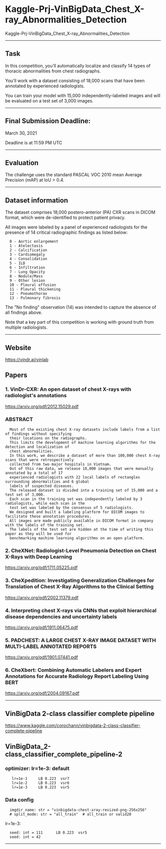 # Kaggle-Prj-VinBigData_Chest_X-ray_Abnormalities_Detection
Kaggle-Prj-VinBigData_Chest_X-ray_Abnormalities_Detection


-------

## Task

In this competition, you’ll automatically localize and classify 14 types of thoracic abnormalities from chest radiographs. 

You'll work with a dataset consisting of 18,000 scans that have been annotated by experienced radiologists. 

You can train your model with 15,000 independently-labeled images and will be evaluated on a test set of 3,000 images.


-------

## Final Submission Deadline:
March 30, 2021

Deadline is at 11:59 PM UTC 

-------

## Evaluation

The challenge uses the standard PASCAL VOC 2010 mean Average Precision (mAP) at IoU > 0.4.

-------

## Dataset information

The dataset comprises 18,000 postero-anterior (PA) CXR scans in DICOM format, which were de-identified to protect patient privacy. 

All images were labeled by a panel of experienced radiologists for the presence of 14 critical radiographic findings as listed below:

      0 - Aortic enlargement
      1 - Atelectasis
      2 - Calcification
      3 - Cardiomegaly
      4 - Consolidation
      5 - ILD
      6 - Infiltration
      7 - Lung Opacity
      8 - Nodule/Mass
      9 - Other lesion
      10 - Pleural effusion
      11 - Pleural thickening
      12 - Pneumothorax
      13 - Pulmonary fibrosis

The "No finding" observation (14) was intended to capture the absence of all findings above.

Note that a key part of this competition is working with ground truth from multiple radiologists.


-------

## Website
https://vindr.ai/vinlab


## Papers

### 1. VinDr-CXR: An open dataset of chest X-rays with radiologist's annotations
https://arxiv.org/pdf/2012.15029.pdf

### ABSTRACT
      Most of the existing chest X-ray datasets include labels from a list of findings without specifying 
      their locations on the radiographs.
      This limits the development of machine learning algorithms for the detection and localization of 
      chest abnormalities. 
      In this work, we describe a dataset of more than 100,000 chest X-ray scans that were retrospectively 
      collected from two major hospitals in Vietnam. 
      Out of this raw data, we release 18,000 images that were manually annotated by a total of 17 
      experienced radiologists with 22 local labels of rectangles surrounding abnormalities and 6 global 
      labels of suspected diseases. 
      The released dataset is divided into a training set of 15,000 and a test set of 3,000. 
      Each scan in the training set was independently labeled by 3 radiologists, while each scan in the 
      test set was labeled by the consensus of 5 radiologists. 
      We designed and built a labeling platform for DICOM images to facilitate these annotation procedures. 
      All images are made publicly available in DICOM format in company with the labels of the training set. 
      The labels of the test set are hidden at the time of writing this paper as they will be used for 
      benchmarking machine learning algorithms on an open platform.

### 2. CheXNet: Radiologist-Level Pneumonia Detection on Chest X-Rays with Deep Learning
https://arxiv.org/pdf/1711.05225.pdf

### 3. CheXpedition: Investigating Generalization Challenges for Translation of Chest X-Ray Algorithms to the Clinical Setting
https://arxiv.org/pdf/2002.11379.pdf


### 4. Interpreting chest X-rays via CNNs that exploit hierarchical disease dependencies and uncertainty labels
https://arxiv.org/pdf/1911.06475.pdf

### 5. PADCHEST: A LARGE CHEST X-RAY IMAGE DATASET WITH MULTI-LABEL ANNOTATED REPORTS
https://arxiv.org/pdf/1901.07441.pdf


### 6. CheXbert: Combining Automatic Labelers and Expert Annotations for Accurate Radiology Report Labeling Using BERT
https://arxiv.org/pdf/2004.09167.pdf






-------


## VinBigData 2-class classifier complete pipeline
https://www.kaggle.com/corochann/vinbigdata-2-class-classifier-complete-pipeline

## VinBigData_2-class_classifier_complete_pipeline-2

### optimizer: lr=1e-3: default

       lr=1e-1     LB 0.223  vsr7
       lr=1e-2     LB 0.223  vsr6
       lr=1e-3     LB 0.223  vsr5
       
### Data config
      imgdir_name: str = "vinbigdata-chest-xray-resized-png-256x256"
      # split_mode: str = "all_train"  # all_train or valid20

lr=1e-3:

      seed: int = 111      LB 0.223  vsr5
      seed: int = 42  



-------


